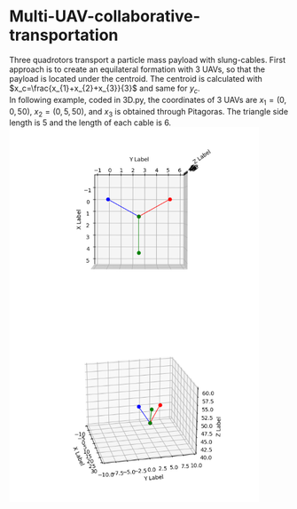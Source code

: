 # Multi-UAV-collaborative-transportation
Three quadrotors transport a particle mass payload with slung-cables. First approach is to create an equilateral formation with 3 UAVs, so that the payload is located under the centroid. The centroid is calculated with $x_c=\frac{x_{1}+x_{2}+x_{3}}{3}$ and same for $y_c$.</br>
In following example, coded in 3D.py, the coordinates of 3 UAVs are $x_{1}=(0,0,50)$, $x_{2}=(0,5,50)$, and $x_{3}$ is obtained through Pitagoras. The triangle side length is 5 and the length of each cable is 6.</br>
<img src="https://github.com/Julestevez/Multi-UAV-collaborative-transportation/blob/main/equilateral.png" align="left" alt="Equilateral triangle top view" width="450"/>
<img src="https://github.com/Julestevez/Multi-UAV-collaborative-transportation/blob/main/drones.png" align="left" alt="General view" width="450"/>
